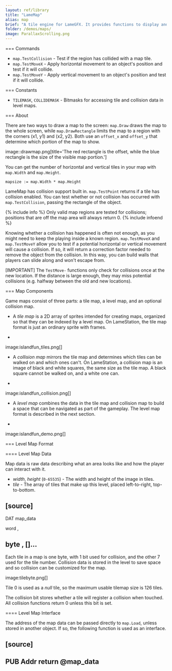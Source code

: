 ```yaml
---
layout: ref/library 
title: "LameMap"
alias: map
brief: "A tile engine for LameGFX. It provides functions to display and interact with tile-based game maps."
folder: /demos/maps/
image: ParallaxScrolling.png
---
```


=== Commands

- `map.TestCollision` - Test if the region has collided with a map tile.
- `map.TestMoveX` - Apply horizontal movement to an object's position and test if it will collide.
- `map.TestMoveY` - Apply vertical movement to an object's position and test if it will collide.

=== Constants

- `TILEMASK`, `COLLIDEMASK` - Bitmasks for accessing tile and collision data in level maps.

=== About

There are two ways to draw a map to the screen: `map.Draw` draws the map to the whole screen, while `map.DrawRectangle` limits the map to a region with the corners (x1, y1) and (x2, y2). Both use an `offset_x` and `offset_y` that determine which portion of the map to show.

image::drawmap.png[title='The red rectangle is the offset, while the blue rectangle is the size of the visible map portion.']

You can get the number of horizontal and vertical tiles in your map with `map.Width` and `map.Height`.

```
mapsize := map.Width * map.Height
```

LameMap has collision support built in. `map.TestPoint` returns if a tile has collision enabled. You can test whether or not collision has occurred with `map.TestCollision`, passing the rectangle of the object.

{% include info %}
Only valid map regions are tested for collisions; positions that are off the map area will always return 0.
{% include infoend %}

Knowing whether a collision has happened is often not enough, as you might need to keep the playing inside a known region. `map.TestMoveX` and `map.TestMoveY` allow you to test if a potential horizontal or vertical movement will cause a collision. If so, it will return a correction factor needed to remove the object from the collision. In this way, you can build walls that players can slide along and won't escape from.

[IMPORTANT]
The `TestMove-` functions only check for collisions once at the new location. If the distance is large enough, they may miss potential collisions (e.g. halfway
between the old and new locations).

=== Map Components

Game maps consist of three parts: a tile map, a level map, and an optional collision map.

- A *tile map* is a 2D array of sprites intended for creating maps, organized so that they can be indexed by a level map. On LameStation, the tile map format is just an ordinary sprite with frames.
+
image:islandfun_tiles.png[]
- A *collision map* mirrors the tile map and determines which tiles can be walked on and which ones can't. On LameStation, a collision map is an image of black and white squares, the same size as the tile map. A black square cannot be walked on, and a white one can.
+
image:islandfun_collision.png[]
- A *level map* combines the data in the tile map and collision map to build a space that can be navigated as part of the gameplay. The level map format is described in the next section.
+
image:islandfun_demo.png[]

=== Level Map Format

==== Level Map Data

Map data is raw data describing what an area looks like and how the player can interact with it.

- *width*, *height* (`0-65535`) - The width and height of the image in tiles.
- *tile* - The array of tiles that make up this level, placed left-to-right, top-to-bottom.

[source]
----
DAT
map_data

word    <width>, <height>

byte    <tile>, [<tile>]...
----

Each tile in a map is one byte, with 1 bit used for collision, and the other 7 used for the tile number. Collision data is stored in the level to save space and so collision can be customized for the map.

image:tilebyte.png[]

Tile 0 is used as a _null_ tile, so the maximum usable tilemap size is 126 tiles.

The collision bit stores whether a tile will register a collision when touched. All collision functions return 0 unless this bit is set.

==== Level Map Interface

The address of the map data can be passed directly to `map.Load`, unless stored in another object. If so, the following function is used as an interface.

[source]
----
PUB Addr
    return @map_data
----
